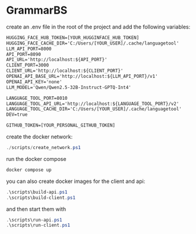 # GrammarBS


create an  .env file in the root of the project and add the following variables:

```txt
HUGGING_FACE_HUB_TOKEN=[YOUR_HUGGINFACE_HUB_TOKEN]
HUGGING_FACE_CACHE_DIR='C:/Users/[YOUR_USER]/.cache/languagetool'
LLM_API_PORT=8000
API_PORT=8090
API_URL='http://localhost:${API_PORT}'
CLIENT_PORT=3000
CLIENT_URL='http://localhost:${CLIENT_PORT}'
OPENAI_API_BASE_URL='http://localhost:${LLM_API_PORT}/v1'
OPENAI_API_KEY='none'
LLM_MODEL='Qwen/Qwen2.5-32B-Instruct-GPTQ-Int4'

LANGUAGE_TOOL_PORT=8010
LANGUAGE_TOOL_API_URL='http://localhost:${LANGUAGE_TOOL_PORT}/v2'
LANGUAGE_TOOL_CACHE_DIR='C:/Users/[YOUR_USER]/.cache/languagetool'
DEV=true

GITHUB_TOKEN=[YOUR_PERSONAL_GITHUB_TOKEN]
```

create the docker network:
```powershell
./scripts/create_network.ps1
```

run the docker compose
```powershell
docker compose up
```

you can also create docker images for the client and api:
```powershell
.\scripts\build-api.ps1
.\scripts\build-client.ps1
```

and then start them with
```powershell
.\scripts\run-api.ps1
.\scripts\run-client.ps1
```
